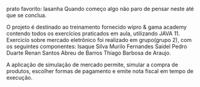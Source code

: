 prato favorito: lasanha
Quando começo algo não paro de pensar neste até que se conclua.

O projeto é destinado ao treinamento fornecido wipro & gama academy contendo todos os exercícios praticados em aula, utilizando JAVA 11.
Exercicío sobre mercado eletrônico foi realizado em grupo(grupo 2), com os seguintes componentes:
Isaque Silva
Murilo Fernandes Saidel
Pedro Duarte
Renan Santos Abreu de Barros
Thiago Barbosa de Araujo.


A aplicação de simulação de mercado permite, simular a compra de produtos, escolher formas de pagamento e emite nota fiscal em tempo de execução.
